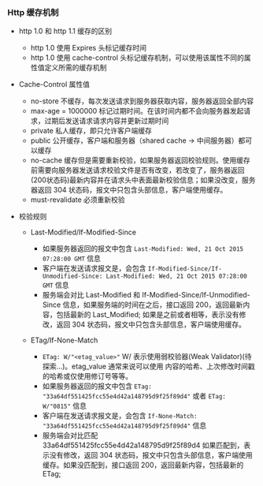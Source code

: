 ### Http 缓存机制

- http 1.0 和 http 1.1 缓存的区别
  - http 1.0 使用 Expires 头标记缓存时间
  - http 1.0 使用 cache-control 头标记缓存机制，可以使用该属性不同的属性值定义所需的缓存机制

- Cache-Control 属性值
  - no-store 不缓存，每次发送请求到服务器获取内容，服务器返回全部内容
  - max-age = 1000000 标记过期时间。在该时间内都不会向服务器发起请求，过期后发送请求请求内容并更新过期时间
  - private 私人缓存，即只允许客户端缓存
  - public 公开缓存，客户端和服务器（shared cache -> 中间服务器）都可以缓存
  - no-cache 缓存但是需要重新校验，如果服务器返回校验规则。使用缓存前需要向服务器发送请求校验文件是否有改变，若改变了，服务器返回(200状态码)最新内容并在请求头中表面最新校验信息；如果没改变，服务器返回 304 状态码，报文中只包含头部信息，客户端使用缓存。
  - must-revalidate 必须重新校验

- 校验规则
  - Last-Modified/If-Modified-Since
    - 如果服务器返回的报文中包含 `Last-Modified: Wed, 21 Oct 2015 07:28:00 GMT` 信息
    - 客户端在发送请求报文是，会包含 `If-Modified-Since/If-Unmodified-Since: Last-Modified: Wed, 21 Oct 2015 07:28:00 GMT` 信息
    - 服务端会对比 Last-Modified 和 If-Modified-Since/If-Unmodified-Since 信息，如果服务端的时间在之后，接口返回 200，返回最新内容，包括最新的 Last_Modified; 如果是之前或者相等，表示没有修改，返回 304 状态码，报文中只包含头部信息，客户端使用缓存。

  - ETag/If-None-Match
    - `ETag: W/"<etag_value>"` W/ 表示使用弱校验器(Weak Validator)(待探索...)。etag_value 通常来说可以使用 内容的哈希、上次修改时间戳的哈希或仅使用修订号等等。
    - 如果服务器返回的报文中包含 `ETag: "33a64df551425fcc55e4d42a148795d9f25f89d4"` 或者 `ETag: W/"0815"` 信息
    - 客户端在发送请求报文是，会包含 `If-None-Match: "33a64df551425fcc55e4d42a148795d9f25f89d4"` 信息
    - 服务端会对比匹配 33a64df551425fcc55e4d42a148795d9f25f89d4 如果匹配到，表示没有修改，返回 304 状态码，报文中只包含头部信息，客户端使用缓存。如果没匹配到，接口返回 200，返回最新内容，包括最新的 ETag;
